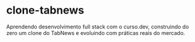 # clone-tabnews
Aprendendo desenvolvimento full stack com o curso.dev, construindo do zero um clone do TabNews e evoluindo com práticas reais do mercado.
